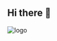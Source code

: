## Hi there 👋

<!--
**PetriNieminenPRO/PetriNieminenPRO** is a ✨ _special_ ✨ repository because its `README.md` (this file) appears on your GitHub profile.

Here are some ideas to get you started:

- 🔭 I’m currently working on ...
- 🌱 I’m currently learning ...
- 👯 I’m looking to collaborate on ...
- 🤔 I’m looking for help with ...
- 💬 Ask me about ...
- 📫 How to reach me: ...
- 😄 Pronouns: ...
- ⚡ Fun fact: ...
-->


![logo](https://user-images.githubusercontent.com/10775043/234829726-d1611366-94c1-41f4-a15b-17ee43a56dc5.png)

